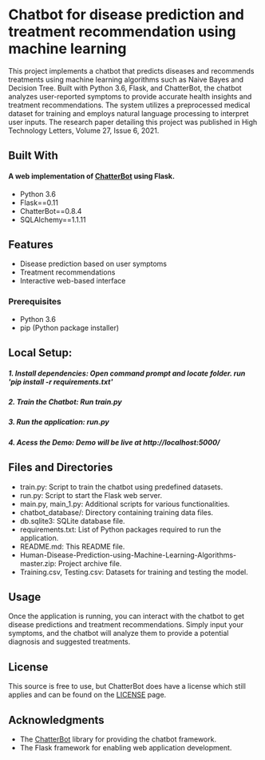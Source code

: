 # Chatbot for disease prediction and treatment recommendation using machine learning

This project implements a chatbot that predicts diseases and recommends treatments using machine learning algorithms such as Naive Bayes and Decision Tree. Built with Python 3.6, Flask, and ChatterBot, the chatbot analyzes user-reported symptoms to provide accurate health insights and treatment recommendations. The system utilizes a preprocessed medical dataset for training and employs natural language processing to interpret user inputs. The research paper detailing this project was published in High Technology Letters, Volume 27, Issue 6, 2021.

## Built With 
#### A web implementation of [ChatterBot](https://github.com/gunthercox/ChatterBot) using Flask.
- Python 3.6
- Flask==0.11
- ChatterBot==0.8.4
- SQLAlchemy==1.1.11

## Features
- Disease prediction based on user symptoms
- Treatment recommendations
- Interactive web-based interface

### Prerequisites
- Python 3.6
- pip (Python package installer)

## Local Setup:
##### 1. Install dependencies: Open command prompt and locate folder. run 'pip install -r requirements.txt' 
##### 2. Train the Chatbot: Run *train.py*
##### 3. Run the application: *run.py*
##### 4. Acess the Demo: Demo will be live at http://localhost:5000/

## Files and Directories
- train.py: Script to train the chatbot using predefined datasets.
- run.py: Script to start the Flask web server.
- main.py, main_1.py: Additional scripts for various functionalities.
- chatbot_database/: Directory containing training data files.
- db.sqlite3: SQLite database file.
- requirements.txt: List of Python packages required to run the application.
- README.md: This README file.
- Human-Disease-Prediction-using-Machine-Learning-Algorithms-master.zip: Project archive file.
- Training.csv, Testing.csv: Datasets for training and testing the model.

## Usage
Once the application is running, you can interact with the chatbot to get disease predictions and treatment recommendations. Simply input your symptoms, and the chatbot will analyze them to provide a potential diagnosis and suggested treatments.

## License
This source is free to use, but ChatterBot does have a license which still applies and can be found on the [LICENSE](https://github.com/gunthercox/ChatterBot/blob/master/LICENSE) page.

## Acknowledgments
- The [ChatterBot](https://github.com/gunthercox/ChatterBot) library for providing the chatbot framework.
- The Flask framework for enabling web application development.
